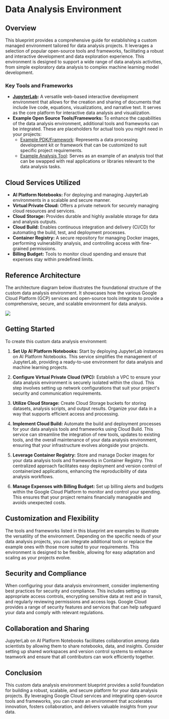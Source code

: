 # Data Analysis Environment

## Overview

This blueprint provides a comprehensive guide for establishing a custom managed environment tailored for data analysis projects. It leverages a selection of popular open-source tools and frameworks, facilitating a robust and interactive development and data exploration experience. This environment is designed to support a wide range of data analysis activities, from simple exploratory data analysis to complex machine learning model development.

### Key Tools and Frameworks

- **[JupyterLab](https://jupyter.org/):** A versatile web-based interactive development environment that allows for the creation and sharing of documents that include live code, equations, visualizations, and narrative text. It serves as the core platform for interactive data analysis and visualization.
- **Example Open Source Tools/Frameworks:** To enhance the capabilities of the data analysis environment, additional tools and frameworks can be integrated. These are placeholders for actual tools you might need in your projects:
  - [Example PDK/Framework](https://example.com/pdk-framework): Represents a data processing development kit or framework that can be customized to suit specific project requirements.
  - [Example Analysis Tool](https://example.com/analysis-tool): Serves as an example of an analysis tool that can be swapped with real applications or libraries relevant to the data analysis tasks.

## Cloud Services Utilized

- **AI Platform Notebooks:** For deploying and managing JupyterLab environments in a scalable and secure manner.
- **Virtual Private Cloud:** Offers a private network for securely managing cloud resources and services.
- **Cloud Storage:** Provides durable and highly available storage for data and analysis outputs.
- **Cloud Build:** Enables continuous integration and delivery (CI/CD) for automating the build, test, and deployment processes.
- **Container Registry:** A secure repository for managing Docker images, performing vulnerability analysis, and controlling access with fine-grained permissions.
- **Billing Budget:** Tools to monitor cloud spending and ensure that expenses stay within predefined limits.

## Reference Architecture

The architecture diagram below illustrates the foundational structure of the custom data analysis environment. It showcases how the various Google Cloud Platform (GCP) services and open-source tools integrate to provide a comprehensive, secure, and scalable environment for data analysis.

![](./images/architecture.png)

## Getting Started

To create this custom data analysis environment:

1. **Set Up AI Platform Notebooks:** Start by deploying JupyterLab instances on AI Platform Notebooks. This service simplifies the management of JupyterLab, providing a ready-to-use environment for data analysis and machine learning projects.

2. **Configure Virtual Private Cloud (VPC):** Establish a VPC to ensure your data analysis environment is securely isolated within the cloud. This step involves setting up network configurations that suit your project's security and communication requirements.

3. **Utilize Cloud Storage:** Create Cloud Storage buckets for storing datasets, analysis scripts, and output results. Organize your data in a way that supports efficient access and processing.

4. **Implement Cloud Build:** Automate the build and deployment processes for your data analysis tools and frameworks using Cloud Build. This service can streamline the integration of new tools, updates to existing tools, and the overall maintenance of your data analysis environment, ensuring that your infrastructure evolves alongside your projects.

5. **Leverage Container Registry:** Store and manage Docker images for your data analysis tools and frameworks in Container Registry. This centralized approach facilitates easy deployment and version control of containerized applications, enhancing the reproducibility of data analysis workflows.

6. **Manage Expenses with Billing Budget:** Set up billing alerts and budgets within the Google Cloud Platform to monitor and control your spending. This ensures that your project remains financially manageable and avoids unexpected costs.

## Customization and Flexibility

The tools and frameworks listed in this blueprint are examples to illustrate the versatility of the environment. Depending on the specific needs of your data analysis projects, you can integrate additional tools or replace the example ones with those more suited to your requirements. This environment is designed to be flexible, allowing for easy adaptation and scaling as your projects evolve.

## Security and Compliance

When configuring your data analysis environment, consider implementing best practices for security and compliance. This includes setting up appropriate access controls, encrypting sensitive data at rest and in transit, and regularly reviewing permissions and access logs. Google Cloud provides a range of security features and services that can help safeguard your data and comply with relevant regulations.

## Collaboration and Sharing

JupyterLab on AI Platform Notebooks facilitates collaboration among data scientists by allowing them to share notebooks, data, and insights. Consider setting up shared workspaces and version control systems to enhance teamwork and ensure that all contributors can work efficiently together.

## Conclusion

This custom data analysis environment blueprint provides a solid foundation for building a robust, scalable, and secure platform for your data analysis projects. By leveraging Google Cloud services and integrating open-source tools and frameworks, you can create an environment that accelerates innovation, fosters collaboration, and delivers valuable insights from your data.
